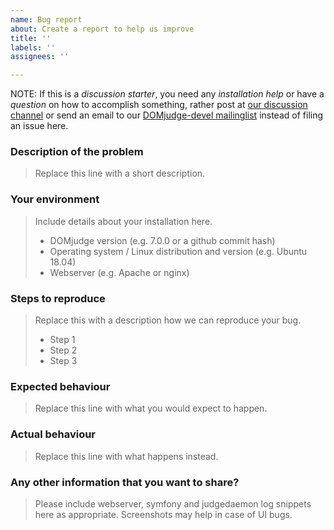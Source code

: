 ```yaml
---
name: Bug report
about: Create a report to help us improve
title: ''
labels: ''
assignees: ''

---
```


NOTE: If this is a _discussion starter_, you need any _installation help_ or have a _question_ on how to accomplish something,
rather post at [our discussion channel](https://www.domjudge.org/chat) or send an email to our
[DOMjudge-devel mailinglist](https://www.domjudge.org/mailman/postorius/lists/domjudge-devel.domjudge.org/)
instead of filing an issue here.

### Description of the problem
> Replace this line with a short description.

### Your environment
> Include details about your installation here.
> - DOMjudge version (e.g. 7.0.0 or a github commit hash)
> - Operating system / Linux distribution and version (e.g. Ubuntu 18.04)
> - Webserver (e.g. Apache or nginx)

### Steps to reproduce
> Replace this with a description how we can reproduce your bug.
> - Step 1
> - Step 2
> - Step 3

### Expected behaviour
> Replace this line with what you would expect to happen.

### Actual behaviour
> Replace this line with what happens instead.

### Any other information that you want to share?
> Please include webserver, symfony and judgedaemon log snippets here as appropriate.
> Screenshots may help in case of UI bugs.
